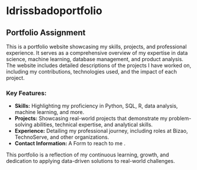 # Idrissbadoportfolio

## Portfolio Assignment

This is a portfolio website showcasing my skills, projects, and professional experience. It serves as a comprehensive overview of my expertise in data science, machine learning, database management, and product analysis. The website includes detailed descriptions of the projects I have worked on, including my contributions, technologies used, and the impact of each project.

### Key Features:
- **Skills:** Highlighting my proficiency in Python, SQL, R, data analysis, machine learning, and more.
- **Projects:** Showcasing real-world projects that demonstrate my problem-solving abilities, technical expertise, and analytical skills.
- **Experience:** Detailing my professional journey, including roles at Bizao, TechnoServe, and other organizations.
- **Contact Information:** A Form to reach to me .

This portfolio is a reflection of my continuous learning, growth, and dedication to applying data-driven solutions to real-world challenges.

